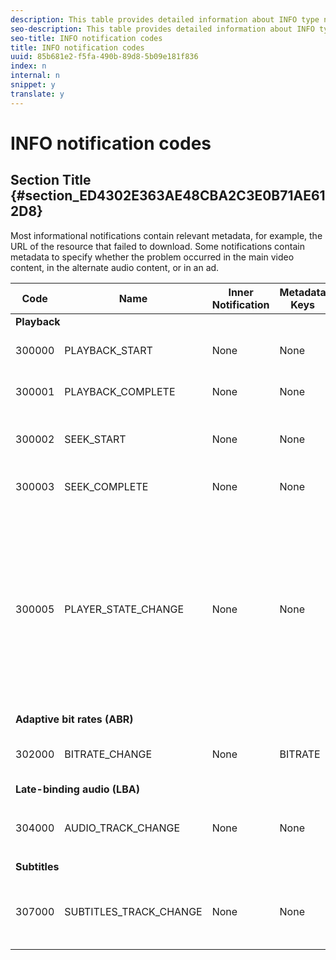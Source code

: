 ```yaml
---
description: This table provides detailed information about INFO type notifications.
seo-description: This table provides detailed information about INFO type notifications.
seo-title: INFO notification codes
title: INFO notification codes
uuid: 85b681e2-f5fa-490b-89d8-5b09e181f836
index: n
internal: n
snippet: y
translate: y
---
```


# INFO notification codes


## Section Title {#section_ED4302E363AE48CBA2C3E0B71AE612D8}

Most informational notifications contain relevant metadata, for example, the URL of the resource that failed to download. Some notifications contain metadata to specify whether the problem occurred in the main video content, in the alternate audio content, or in an ad.

<table frame="all" colsep="1" rowsep="1" id="table_503463046E764A87B10EB5D8B294EB23"> 
 <thead> 
  <tr rowsep="1"> 
   <th colname="1" class="entry">Code</th> 
   <th colname="2" class="entry">Name</th> 
   <th colname="3" class="entry">Inner Notification</th> 
   <th colname="4" class="entry">Metadata Keys</th> 
   <th colname="5" class="entry">Comments</th> 
  </tr> 
 </thead>
 <tbody> 
  <tr rowsep="1"> 
   <td colspan="5"><b>Playback</b> </td> 
  </tr> 
  <tr rowsep="1"> 
   <td colname="1"><span class="codeph">300000</span> </td> 
   <td colname="2"><span class="codeph">PLAYBACK_START</span> </td> 
   <td colname="3">None</td> 
   <td colname="4">None</td> 
   <td colname="5">Playback has started.</td> 
  </tr> 
  <tr rowsep="1"> 
   <td colname="1"><span class="codeph">300001</span> </td> 
   <td colname="2"><span class="codeph">PLAYBACK_COMPLETE</span> </td> 
   <td colname="3">None</td> 
   <td colname="4">None</td> 
   <td colname="5">Playback has completed.</td> 
  </tr> 
  <tr rowsep="1"> 
   <td colname="1"><span class="codeph">300002</span> </td> 
   <td colname="2"><span class="codeph">SEEK_START</span> </td> 
   <td colname="3">None</td> 
   <td colname="4"> <p>None</p> </td> 
   <td colname="5">A seek operation was initiated.</td> 
  </tr> 
  <tr rowsep="1"> 
   <td colname="1"><span class="codeph">300003</span> </td> 
   <td colname="2"><span class="codeph">SEEK_COMPLETE</span> </td> 
   <td colname="3">None</td> 
   <td colname="4"> <p>None</p> </td> 
   <td colname="5">A seek operation completed.</td> 
  </tr> 
  <tr rowsep="1"> 
   <td colname="1"><span class="codeph">300005</span> </td> 
   <td colname="2"><span class="codeph">PLAYER_STATE_CHANGE</span> </td> 
   <td colname="3"> <p>None</p> </td> 
   <td colname="4"> <p>None</p> </td> 
   <td colname="5">The player state has changed. When state is ERROR, the inner notification is the error notification object that triggered the switch to the ERROR state.</td> 
  </tr> 
  <tr rowsep="1"> 
   <td colspan="5"><b>Adaptive bit rates (ABR)</b> </td> 
  </tr> 
  <tr rowsep="1"> 
   <td colname="1"><span class="codeph">302000</span> </td> 
   <td colname="2"><span class="codeph">BITRATE_CHANGE</span> </td> 
   <td colname="3"> <p>None</p> </td> 
   <td colname="4"><span class="codeph">BITRATE</span> </td> 
   <td colname="5">The bit rate of the video changed.</td> 
  </tr> 
  <tr rowsep="1"> 
   <td colspan="5"><b>Late-binding audio (LBA)</b> </td> 
  </tr> 
  <tr rowsep="1"> 
   <td colname="1"><span class="codeph">304000</span> </td> 
   <td colname="2"><span class="codeph">AUDIO_TRACK_CHANGE</span> </td> 
   <td colname="3"> <p>None</p> </td> 
   <td colname="4"> <p>None</p> </td> 
   <td colname="5"> <p>The audio track has changed.</p> </td> 
  </tr> 
  <tr rowsep="1"> 
   <td colspan="5"><b>Subtitles</b> </td> 
  </tr> 
  <tr rowsep="1"> 
   <td colname="1"><span class="codeph">307000</span> </td> 
   <td colname="2"><span class="codeph">SUBTITLES_TRACK_CHANGE</span> </td> 
   <td colname="3"> <p>None</p> </td> 
   <td colname="4"> <p>None</p> </td> 
   <td colname="5"> <p>The subtitles track changed.</p> </td> 
  </tr> 
 </tbody> 
</table>

